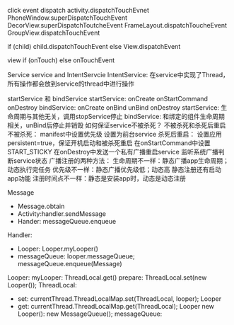 click event dispatch
activity.dispatchTouchEvnet
PhoneWindow.superDispatchTouchEvent
DecorView.superDispatchToutcheEvent
FrameLayout.dispatchToucheEvent
GroupView.dispatchTouchEvent

if (child) child.dispatchTouchEvent
else View.dispatchEvent

view
if (onTouch) else onTouchEvent

Service
service and IntentServcie
IntentService: 在service中实现了Thread，所有操作都会放到service的thread中进行操作

startService 和 bindService
startService: onCreate onStartCommand onDestroy
bindService: onCreate onBind unBind onDestroy
startService: 生命周期与其他无关，调用stopService停止
bindService: 和绑定的组件生命周期相关，unBind后停止并销毁
如何保证service不被杀死？
不被杀死和杀死后重启
不被杀死：
manifest中设置优先级
设置为前台service
杀死后重启：
设置应用persistent=true，保证开机启动和被杀死重启
在onStartCommand中设置START_STICKY
在onDestroy中发送一个私有广播重启service
监听系统广播判断service状态
广播注册的两种方法：
生命周期不一样：静态广播app生命周期；动态执行完任务
优先级不一样：静态广播优先级低；动态高
静态注册还有启动app功能
注册时间点不一样：静态是安装app时，动态是动态注册

Message
* Message.obtain
* Activity:handler.sendMessage
* Hander: messageQueue.enqueue

Handler:
* Looper: Looper.myLooper()
* messageQueue: looper.messageQueue;
messageQueue.enqueue(Message)

Looper:
myLooper: ThreadLocal.get()
prepare: ThreadLocal.set(new Looper());
ThreadLocal: 
* set: currentThread.ThreadLocalMap.set(ThreadLocal, looper); Looper
* get: currentThread.ThreadLocalMap.get(ThreadLocal); Looper
new Looper(): new MessageQueue(); 
messageQueue:

